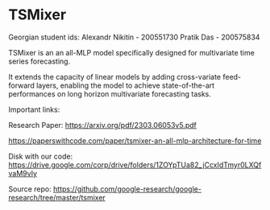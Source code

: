 # TSMixer

Georgian student ids:
Alexandr Nikitin - 200551730
Pratik Das - 200575834

TSMixer is an an all-MLP model specifically designed for multivariate time series forecasting.

It extends the capacity of linear models by adding cross-variate feed-forward layers, enabling the model to achieve state-of-the-art performances on long horizon multivariate forecasting tasks.


Important links:

Research Paper: https://arxiv.org/pdf/2303.06053v5.pdf

https://paperswithcode.com/paper/tsmixer-an-all-mlp-architecture-for-time

Disk with our code: https://drive.google.com/corp/drive/folders/1ZOYpTUa82_jCcxIdTmyr0LXQfvaM9vIy

Source repo: https://github.com/google-research/google-research/tree/master/tsmixer
